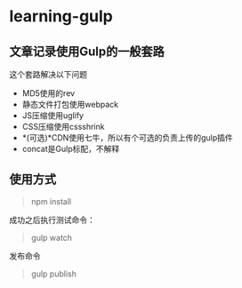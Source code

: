 # learning-gulp

## 文章记录使用Gulp的一般套路

这个套路解决以下问题
* MD5使用的rev
* 静态文件打包使用webpack
* JS压缩使用uglify
* CSS压缩使用cssshrink
* *(可选)*CDN使用七牛，所以有个可选的负责上传的gulp插件
* concat是Gulp标配，不解释

## 使用方式
> npm install

成功之后执行测试命令：
> gulp watch

发布命令
> gulp publish
